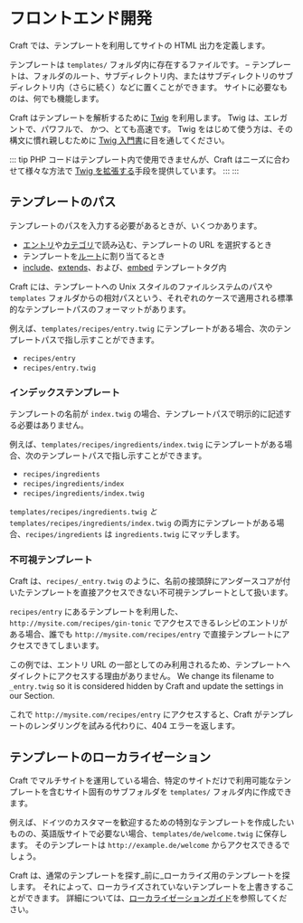 # フロントエンド開発

Craft では、テンプレートを利用してサイトの HTML 出力を定義します。

テンプレートは `templates/` フォルダ内に存在するファイルです。 – テンプレートは、フォルダのルート、サブディレクトリ内、またはサブディレクトリのサブディレクトリ内（さらに続く）などに置くことができます。 サイトに必要なものは、何でも機能します。

Craft はテンプレートを解析するために [Twig](https://twig.symfony.com/) を利用します。 Twig は、エレガントで、パワフルで、 かつ、とても高速です。 Twig をはじめて使う方は、その構文に慣れ親しむために [Twig 入門書](twig-primer.md)に目を通してください。

::: tip
PHP コードはテンプレート内で使用できませんが、Craft はニーズに合わせて様々な方法で [Twig を拡張する](../extend/extending-twig.md)手段を提供しています。 :::
:::

## テンプレートのパス

テンプレートのパスを入力する必要があるときが、いくつかあります。

* [エントリ](../sections-and-entries.md)や[カテゴリ](../categories.md)で読み込む、テンプレートの URL を選択するとき
* テンプレートを[ルート](../routing.md#dynamic-routes)に割り当てるとき
* [include](https://twig.symfony.com/doc/tags/include.html)、[extends](https://twig.symfony.com/doc/tags/extends.html)、および、[embed](https://twig.symfony.com/doc/tags/embed.html) テンプレートタグ内

Craft には、テンプレートへの Unix スタイルのファイルシステムのパスや `templates` フォルダからの相対パスという、それぞれのケースで適用される標準的なテンプレートパスのフォーマットがあります。

例えば、`templates/recipes/entry.twig` にテンプレートがある場合、次のテンプレートパスで指し示すことができます。

* `recipes/entry`
* `recipes/entry.twig`

### インデックステンプレート

テンプレートの名前が `index.twig` の場合、テンプレートパスで明示的に記述する必要はありません。

例えば、`templates/recipes/ingredients/index.twig` にテンプレートがある場合、次のテンプレートパスで指し示すことができます。

* `recipes/ingredients`
* `recipes/ingredients/index`
* `recipes/ingredients/index.twig`

`templates/recipes/ingredients.twig` *と* `templates/recipes/ingredients/index.twig` の両方にテンプレートがある場合、`recipes/ingredients` は `ingredients.twig` にマッチします。


### 不可視テンプレート

Craft は、`recipes/_entry.twig` のように、名前の接頭辞にアンダースコアが付いたテンプレートを直接アクセスできない不可視テンプレートとして扱います。

`recipes/entry` にあるテンプレートを利用した、`http://mysite.com/recipes/gin-tonic` でアクセスできるレシピのエントリがある場合、誰でも `http://mysite.com/recipes/entry` で直接テンプレートにアクセスできてしまいます。

この例では、エントリ URL の一部としてのみ利用されるため、テンプレートへダイレクトにアクセスする理由がありません。 We change its filename to `_entry.twig` so it is considered hidden by Craft and update the settings in our Section.

これで `http://mysite.com/recipes/entry` にアクセスすると、Craft がテンプレートのレンダリングを試みる代わりに、404 エラーを返します。

## テンプレートのローカライゼーション

Craft でマルチサイトを運用している場合、特定のサイトだけで利用可能なテンプレートを含むサイト固有のサブフォルダを `templates/` フォルダ内に作成できます。

例えば、ドイツのカスタマーを歓迎するための特別なテンプレートを作成したいものの、英語版サイトで必要ない場合、`templates/de/welcome.twig` に保存します。 そのテンプレートは `http://example.de/welcome` からアクセスできるでしょう。

Craft は、通常のテンプレートを探す_前に_ローカライズ用のテンプレートを探します。 それによって、ローカライズされていないテンプレートを上書きすることができます。 詳細については、[ローカライゼーションガイド](../localization.md)を参照してください。
